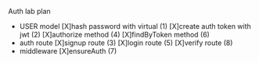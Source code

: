 Auth lab plan

* USER model
[X]hash password with virtual (1)
[X]create auth token with jwt (2)
[X]authorize method (4)
[X]findByToken method (6)
* auth route
[X]signup route (3)
[X]login route (5)
[X]verify route (8)
* middleware
[X]ensureAuth (7)
